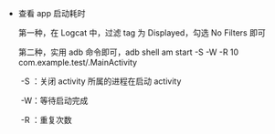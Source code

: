 - 查看 app 启动耗时

  第一种，在 Logcat 中，过滤 tag 为 Displayed，勾选 No Filters 即可

  第二种，实用 adb 命令即可，adb shell am start -S -W -R 10 com.example.test/.MainActivity

  ​	-S ：关闭 activity 所属的进程在启动 activity

  ​	-W：等待启动完成

  ​	-R ：重复次数